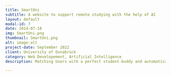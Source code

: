 ```yaml
---
title: SmartUni
subtitle: A website to support remote studying with the help of AI
layout: default
modal-id: 7
date: 2014-07-18
img: SmartUni.png
thumbnail: SmartUni.png
alt: image-alt
project-date: September 2022
client: University of Osnabrück
category: Web Developement, Artificial Intelligence
description: Matching Users with a perfect student-buddy and automatically plan important events and tasks. This website has been developed using Django and a lot of Databases in the Background.<br>Learn more about it in our [GitLab](https://gitlab.gwdg.de/ai-higher-ed/smartuni) or our [Documentation](https://smartuni.pages.gwdg.de/documentation/).

---
```

